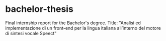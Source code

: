 # bachelor-thesis
Final internship report for the Bachelor's degree.
Title: "Analisi ed implementazione di un front-end
per la lingua italiana all’interno del motore
di sintesi vocale Speect"
